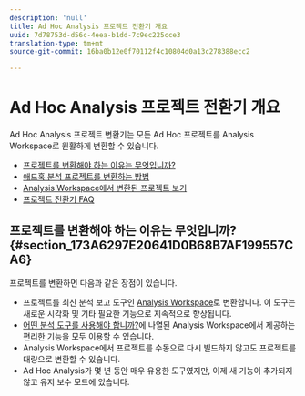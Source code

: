 ```yaml
---
description: 'null'
title: Ad Hoc Analysis 프로젝트 전환기 개요
uuid: 7d78753d-d56c-4eea-b1dd-7c9ec225cce3
translation-type: tm+mt
source-git-commit: 16ba0b12e0f70112f4c10804d0a13c278388ecc2

---
```



# Ad Hoc Analysis 프로젝트 전환기 개요

Ad Hoc Analysis 프로젝트 변환기는 모든 Ad Hoc 프로젝트를 Analysis Workspace로 원활하게 변환할 수 있습니다.

* [프로젝트를 변환해야 하는 이유는 무엇입니까?](/help/analyze/ad-hoc-analysis/c-aha-project-converter/aha2aw-overview.md#section_173A6297E20641D0B68B7AF199557CA6)
* [애드혹 분석 프로젝트를 변환하는 방법](/help/analyze/ad-hoc-analysis/c-aha-project-converter/aha2aw-workflow.md#topic_5A55F73488704C5D8E42CDD04B5984DE)
* [Analysis Workspace에서 변환된 프로젝트 보기](/help/analyze/ad-hoc-analysis/c-aha-project-converter/view-projects-workspace.md)
* [프로젝트 전환기 FAQ](/help/analyze/ad-hoc-analysis/c-aha-project-converter/aha2aw-converter-faq.md#topic_8231595303AD403E9322645A63632D57)

## 프로젝트를 변환해야 하는 이유는 무엇입니까? {#section_173A6297E20641D0B68B7AF199557CA6}

프로젝트를 변환하면 다음과 같은 장점이 있습니다.

* 프로젝트를 최신 분석 보고 도구인 [Analysis Workspace](https://marketing.adobe.com/resources/help/en_US/analytics/analysis-workspace/)로 변환합니다. 이 도구는 새로운 시각화 및 기타 필요한 기능으로 지속적으로 향상됩니다.
* [어떤 분석 도구를 사용해야 합니까?](https://marketing.adobe.com/resources/help/en_US/reference/which_analytics_tool.html)에 나열된 Analysis Workspace에서 제공하는 편리한 기능을 모두 이용할 수 있습니다.
* Analysis Workspace에서 프로젝트를 수동으로 다시 빌드하지 않고도 프로젝트를 대량으로 변환할 수 있습니다.
* Ad Hoc Analysis가 몇 년 동안 매우 유용한 도구였지만, 이제 새 기능이 추가되지 않고 유지 보수 모드에 있습니다.

